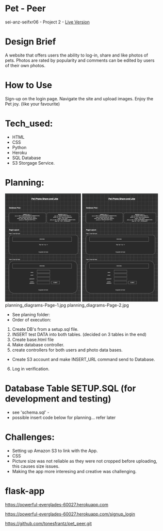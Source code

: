 # Pet - Peer

sei-anz-seifxr06 - Project 2 - [Live Version](https://powerful-everglades-60027.herokuapp.com)

# Design Brief

A website that offers users the ability to log-in, share and like photos of pets. Photos are rated by popularity and comments can be edited by users of their own photos.

# How to Use

Sign-up on the login page. Navigate the site and upload images. Enjoy the Pet joy. (like your favourite)

# Tech_used:

-   HTML
-   CSS
-   Python
-   Heroku
-   SQL Database
-   S3 Storgage Service.

# Planning:

<img src = "./planning/Pet_Peer_Planning.png" width = "250">
<img src = "./planning/Pet_Peer_Planning.png" width = "250" >
    planning_diagrams-Page-1.jpg
    planning_diagrams-Page-2.jpg

-   See planing folder:
-   Order of execution:

1. Create DB's from a setup.sql file.
2. INSERT test DATA into both tables. (decided on 3 tables in the end)
3. Create base.html file
4. Make database controller.
5. create controllers for both users and photo data bases.

-   Create S3 account and make INSERT_URL command send to Database.

6. Log in verification.

# Database Table SETUP.SQL (for development and testing)

-   see 'schema.sql' -
-   possible insert code below for planning... refer later
    <!-- INSERT INTO photo_likes (user_id, photo_id) VALUES (1, 1); -->
    <!-- DELETE FROM photo_likes WHERE user_id = 1 AND photo_id = 1; -->

# Challenges:

-   Setting up Amazon S3 to link with the App.
-   CSS
-   Picture size was not reliable as they were not cropped before uploading, this causes size issues.
-   Making the app more interesing and creative was challenging.

# flask-app

<!-- Heroku -->

https://powerful-everglades-60027.herokuapp.com

<!-- Heroku App Link -->

https://powerful-everglades-60027.herokuapp.com/signup_login

<!-- Github -->

https://github.com/tonesfrantz/pet_peer.git
